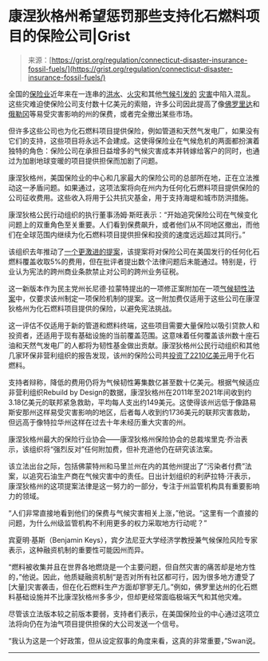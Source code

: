 <!--yml

category: 未分类

date: 2024-05-29 12:42:40

-->

# 康涅狄格州希望惩罚那些支持化石燃料项目的保险公司|Grist

> 来源：[https://grist.org/regulation/connecticut-disaster-insurance-fossil-fuels/](https://grist.org/regulation/connecticut-disaster-insurance-fossil-fuels/)

全国的[保险业](https://grist.org/economics/as-climate-risks-mount-the-insurance-safety-net-is-collapsing/)近年来在一连串的[洪水](https://grist.org/housing/fema-flood-insurance-risk-rating-rollout/)、[火灾](https://grist.org/agriculture/as-wildfires-worsen-more-california-farms-are-deemed-too-risky-to-insure/)和其他[气候引发的](https://grist.org/extreme-heat/extreme-heat-is-here-can-insurance-help-protect-us/) [灾害](https://grist.org/agriculture/nothings-predictable-extreme-weather-is-ruining-farmers-crops-and-their-finances/)中陷入混乱。这些灾难迫使保险公司支付数十亿美元的索赔，许多公司因此提高了像[佛罗里达](https://grist.org/housing/florida-insurance-farmers-desantis-hurricane-ian-litigation/)和[俄勒冈](https://grist.org/housing/oregon-wildfire-risk-map-home-values/)等易受灾害影响的州的保费，或者完全撤出某些市场。

但许多这些公司也为化石燃料项目提供保险，例如管道和天然气发电厂，如果没有它们的支持，这些项目将永远不会建成。这使得保险业在气候危机的两面都扮演着独特的角色：保险公司在承担日益增多的气候灾害成本并转嫁给客户的同时，也通过为加剧地球变暖的项目提供担保而加剧了问题。

康涅狄格州，美国保险业的中心和几家最大的保险公司的总部所在地，正在立法推动这一矛盾问题。如果通过，这项法案将向在州内为任何化石燃料项目提供保险的公司征收费用。这些收入将用于公共抗灾基金，用于支持海堤和城市防洪措施。

康涅狄格公民行动组织的执行董事汤姆·斯旺表示：“开始追究保险公司在气候变化问题上的双重角色至关重要。人们看到保费飙升，或者他们从不同地区撤出，而他们在全球范围内继续为化石燃料项目提供担保和投资的速度远远超过其同行。”

该组织去年推动了[一个更激进的提案](https://www.insurancejournal.com/news/east/2023/03/07/710909.htm)，该提案将对保险公司在美国发行的任何化石燃料覆盖收取5%的费用，但在批评者提出数个法律问题后未能通过。特别是，行业认为宪法的跨州商业条款禁止对公司的跨州业务征税。

这一新版本作为民主党州长尼德·拉蒙特提出的一项修正案附加在一项[气候韧性法案](https://www.cga.ct.gov/2024/TOB/S/PDF/2024SB-00011-R00-SB.PDF)中，仅要求该州制定一项保险机制的提案。这一附加费仅适用于这些公司在康涅狄格州为化石燃料项目提供的保险，以避免宪法挑战。

这一评估不仅适用于新的管道和燃料终端，这些项目需要大量保险以吸引贷款人和投资者，还适用于现有基础设施的当前覆盖范围。这意味着任何覆盖该州数十座石油和天然气发电厂的人都将为韧性基金做出贡献。康涅狄格州公民行动组织和其他几家环保非营利组织的报告发现，该州的保险公司共[投资了2210亿美元](https://www.spglobal.com/marketintelligence/en/news-insights/latest-news-headlines/climate-activists-find-conn-insurers-invest-221b-in-fossil-fuels-57994689)用于化石燃料。

支持者辩称，降低的费用仍将为气候韧性筹集数亿甚至数十亿美元。根据气候适应非营利组织Rebuild by Design的数据，康涅狄格州在2011年至2021年间收到约3.18亿美元的联邦紧急救助，平均每人支出约149美元。这使得该州远低于像路易斯安那州这样易受灾害影响的地区，后者每人收到约1736美元的联邦灾害救助，但远高于像特拉华州这样在过去十年未经历重大灾害的州。

康涅狄格州最大的保险行业协会——康涅狄格州保险协会的总裁埃里克·乔治表示，该组织将“强烈反对”任何附加费，但补充道他仍在研究该法案。

该立法出台之际，包括佛蒙特州和马里兰州在内的其他州提出了“污染者付费”法案，以追究石油生产商在气候灾害中的责任。日出计划组织的利萨拉特·汗表示，康涅狄格州的这项提案法律是这一努力的一部分，专注于州监管机构具有重要影响力的领域。

“人们非常直接地看到他们的保费与气候灾害相关上涨，”他说。“这里有一个直接的问题，为什么州级监管机构不利用更多的权力采取地方行动呢？”

宾夏明·基斯（Benjamin Keys），宾夕法尼亚大学经济学教授兼气候保险风险专家表示，这种融资机制的重要性可能因州而异。

“燃料被收集并且在世界各地燃烧是一个主要问题，但自然灾害的痛苦却是地方性的，”他说。因此，他质疑融资机制“是否对所有社区都可行，因为很多地方遭受了[大量]灾害袭击，但在化石燃料生产方面却寥寥无几。”例如，佛罗里达州的化石燃料基础设施并不比康涅狄格州多多少，但却更经常面临极端天气和其他灾难。

尽管该立法版本较之前版本要弱，支持者们表示，在美国保险业的中心通过这项立法将向仍在为油气项目提供担保的大公司发送一个信号。

“我认为这是一个好政策，但从设定叙事的角度来看，这真的非常重要，”Swan说。

* * *
